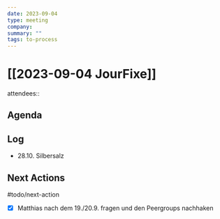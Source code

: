 ```yaml
---
date: 2023-09-04
type: meeting
company: 
summary: ""
tags: to-process
---
```

# [[2023-09-04 JourFixe]]

attendees:: 

## Agenda


## Log

- 28.10. Silbersalz

## Next Actions
#todo/next-action
- [x] Matthias nach dem 19./20.9. fragen und den Peergroups nachhaken

